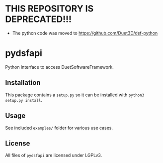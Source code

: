 # THIS REPOSITORY IS DEPRECATED!!!

- The python code was moved to https://github.com/Duet3D/dsf-python

# pydsfapi
Python interface to access DuetSoftwareFramework.

## Installation
This package contains a `setup.py` so it can be installed with `python3 setup.py install`.

## Usage
See included `examples/` folder for various use cases.

## License
All files of `pydsfapi` are licensed under LGPLv3.
